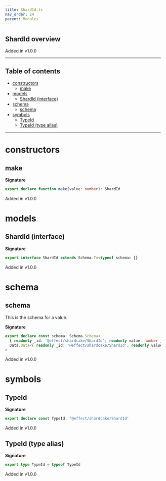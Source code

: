 ```yaml
---
title: ShardId.ts
nav_order: 24
parent: Modules
---
```


## ShardId overview

Added in v1.0.0

---

<h2 class="text-delta">Table of contents</h2>

- [constructors](#constructors)
  - [make](#make)
- [models](#models)
  - [ShardId (interface)](#shardid-interface)
- [schema](#schema)
  - [schema](#schema-1)
- [symbols](#symbols)
  - [TypeId](#typeid)
  - [TypeId (type alias)](#typeid-type-alias)

---

# constructors

## make

**Signature**

```ts
export declare function make(value: number): ShardId
```

Added in v1.0.0

# models

## ShardId (interface)

**Signature**

```ts
export interface ShardId extends Schema.To<typeof schema> {}
```

Added in v1.0.0

# schema

## schema

This is the schema for a value.

**Signature**

```ts
export declare const schema: Schema.Schema<
  { readonly _id: '@effect/shardcake/ShardId'; readonly value: number },
  Data.Data<{ readonly _id: '@effect/shardcake/ShardId'; readonly value: number }>
>
```

Added in v1.0.0

# symbols

## TypeId

**Signature**

```ts
export declare const TypeId: '@effect/shardcake/ShardId'
```

Added in v1.0.0

## TypeId (type alias)

**Signature**

```ts
export type TypeId = typeof TypeId
```

Added in v1.0.0
